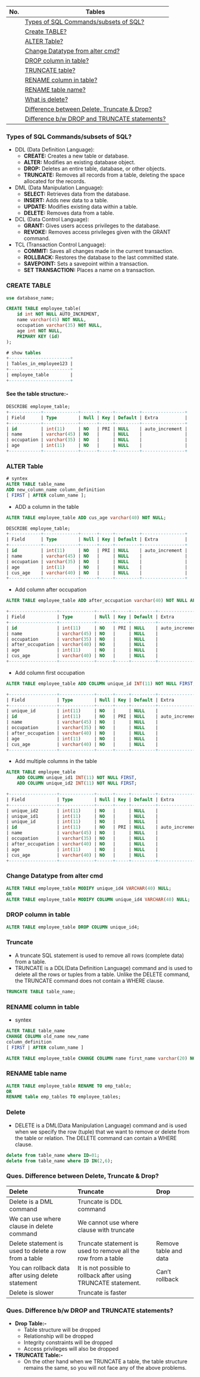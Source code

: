 
|  No.  | Tables                                                                                           |
| :---: | ------------------------------------------------------------------------------------------------ |
|       | [Types of SQL Commands/subsets of SQL?](#types-of-sql-commandssubsets-of-sql)                    |
|       | [Create TABLE?](#create-table)                                                                   |
|       | [ALTER Table?](#alter-table)                                                                     |
|       | [Change Datatype from alter cmd?](#change-datatype-from-alter-cmd)                               |
|       | [DROP column in table?](#drop-column-in-table)                                                   |
|       | [TRUNCATE table?](#truncate)                                                                     |
|       | [RENAME column in table?](#rename-column-in-table)                                               |
|       | [RENAME table name?](#rename-table-name)                                                         |
|       | [What is delete?](#delete)                                                                       |
|       | [Difference between Delete, Truncate & Drop?](#ques-difference-between-delete-truncate--drop)    |
|       | [Difference b/w DROP and TRUNCATE statements?](#ques-difference-bw-drop-and-truncate-statements) |




### Types of SQL Commands/subsets of SQL?
* DDL (Data Definition Language):
  * **CREATE:** Creates a new table or database.
  * **ALTER:** Modifies an existing database object.
  * **DROP:** Deletes an entire table, database, or other objects.
  * **TRUNCATE:** Removes all records from a table, deleting the space allocated for the records.
* DML (Data Manipulation Language):
  * **SELECT:** Retrieves data from the database.
  * **INSERT:** Adds new data to a table.
  * **UPDATE:** Modifies existing data within a table.
  * **DELETE:** Removes data from a table.
* DCL (Data Control Language):
  * **GRANT:** Gives users access privileges to the database.
  * **REVOKE:** Removes access privileges given with the GRANT command.
* TCL (Transaction Control Language):
  * **COMMIT:** Saves all changes made in the current transaction.
  * **ROLLBACK:** Restores the database to the last committed state.
  * **SAVEPOINT:** Sets a savepoint within a transaction.
  * **SET TRANSACTION:** Places a name on a transaction.

### CREATE TABLE
```sql
use database_name;
```
```sql
CREATE TABLE employee_table(  
    id int NOT NULL AUTO_INCREMENT,  
    name varchar(45) NOT NULL,  
    occupation varchar(35) NOT NULL,  
    age int NOT NULL,  
    PRIMARY KEY (id)  
);  
```
```sql
# show tables
+-----------------------+
| Tables_in_employee123 |
+-----------------------+
| employee_table        |
+-----------------------+
```

#### See the table structure:-
```sql
DESCRIBE employee_table;
+------------+-------------+------+-----+---------+----------------+
| Field      | Type        | Null | Key | Default | Extra          |
+------------+-------------+------+-----+---------+----------------+
| id         | int(11)     | NO   | PRI | NULL    | auto_increment |
| name       | varchar(45) | NO   |     | NULL    |                |
| occupation | varchar(35) | NO   |     | NULL    |                |
| age        | int(11)     | NO   |     | NULL    |                |
+------------+-------------+------+-----+---------+----------------+
```

### ALTER Table
```sql
# syntex
ALTER TABLE table_name  
ADD new_column_name column_definition  
[ FIRST | AFTER column_name ];  
```

* ADD a column in the table
```sql
ALTER TABLE employee_table ADD cus_age varchar(40) NOT NULL;

DESCRIBE employee_table;
+------------+-------------+------+-----+---------+----------------+
| Field      | Type        | Null | Key | Default | Extra          |
+------------+-------------+------+-----+---------+----------------+
| id         | int(11)     | NO   | PRI | NULL    | auto_increment |
| name       | varchar(45) | NO   |     | NULL    |                |
| occupation | varchar(35) | NO   |     | NULL    |                |
| age        | int(11)     | NO   |     | NULL    |                |
| cus_age    | varchar(40) | NO   |     | NULL    |                |
+------------+-------------+------+-----+---------+----------------+
```

* Add column after occupation
```sql
ALTER TABLE employee_table ADD after_occupation varchar(40) NOT NULL AFTER occupation;

+------------------+-------------+------+-----+---------+----------------+
| Field            | Type        | Null | Key | Default | Extra          |
+------------------+-------------+------+-----+---------+----------------+
| id               | int(11)     | NO   | PRI | NULL    | auto_increment |
| name             | varchar(45) | NO   |     | NULL    |                |
| occupation       | varchar(35) | NO   |     | NULL    |                |
| after_occupation | varchar(40) | NO   |     | NULL    |                |
| age              | int(11)     | NO   |     | NULL    |                |
| cus_age          | varchar(40) | NO   |     | NULL    |                |
+------------------+-------------+------+-----+---------+----------------+
```

* Add column first occupation
```sql
ALTER TABLE employee_table ADD COLUMN unique_id INT(11) NOT NULL FIRST;

+------------------+-------------+------+-----+---------+----------------+
| Field            | Type        | Null | Key | Default | Extra          |
+------------------+-------------+------+-----+---------+----------------+
| unique_id        | int(11)     | NO   |     | NULL    |                |
| id               | int(11)     | NO   | PRI | NULL    | auto_increment |
| name             | varchar(45) | NO   |     | NULL    |                |
| occupation       | varchar(35) | NO   |     | NULL    |                |
| after_occupation | varchar(40) | NO   |     | NULL    |                |
| age              | int(11)     | NO   |     | NULL    |                |
| cus_age          | varchar(40) | NO   |     | NULL    |                |
+------------------+-------------+------+-----+---------+----------------+
```
* Add multiple columns in the table
```sql
ALTER TABLE employee_table 
    ADD COLUMN unique_id1 INT(11) NOT NULL FIRST,
    ADD COLUMN unique_id2 INT(11) NOT NULL FIRST;

+------------------+-------------+------+-----+---------+----------------+
| Field            | Type        | Null | Key | Default | Extra          |
+------------------+-------------+------+-----+---------+----------------+
| unique_id2       | int(11)     | NO   |     | NULL    |                |
| unique_id1       | int(11)     | NO   |     | NULL    |                |
| unique_id        | int(11)     | NO   |     | NULL    |                |
| id               | int(11)     | NO   | PRI | NULL    | auto_increment |
| name             | varchar(45) | NO   |     | NULL    |                |
| occupation       | varchar(35) | NO   |     | NULL    |                |
| after_occupation | varchar(40) | NO   |     | NULL    |                |
| age              | int(11)     | NO   |     | NULL    |                |
| cus_age          | varchar(40) | NO   |     | NULL    |                |
+------------------+-------------+------+-----+---------+----------------+
```


### Change Datatype from alter cmd
```sql
ALTER TABLE employee_table MODIFY unique_id4 VARCHAR(40) NULL;
OR
ALTER TABLE employee_table MODIFY COLUMN unique_id4 VARCHAR(40) NULL;
```

### DROP column in table
```sql
ALTER TABLE employee_table DROP COLUMN unique_id4;
```

### Truncate
* A truncate SQL statement is used to remove all rows (complete data) from a table.
* TRUNCATE is a DDL(Data Definition Language) command and is used to delete all the rows or tuples from a table. Unlike the DELETE command, the TRUNCATE command does not contain a WHERE clause.
```sql
TRUNCATE TABLE table_name;
```

### RENAME column in table
* syntex
```sql
ALTER TABLE table_name  
CHANGE COLUMN old_name new_name   
column_definition  
[ FIRST | AFTER column_name ] 
```
```sql
ALTER TABLE employee_table CHANGE COLUMN name first_name varchar(20) NOT NULL;
```

### RENAME table name
```sql
ALTER TABLE employee_table RENAME TO emp_table;
OR
RENAME table emp_tables TO employee_tables;
```

### **Delete**
* DELETE is a DML(Data Manipulation Language) command and is used when we specify the row (tuple) that we want to remove or delete from the table or relation. The DELETE command can contain a WHERE clause.
```sql
delete from table_name where ID=01;
delete from table_name where ID IN(2,6);
```



### **Ques. Difference between Delete, Truncate & Drop?**
| Delete                                                | Truncate                                                       | Drop                  |
| :---------------------------------------------------- | :------------------------------------------------------------- | :-------------------- |
| Delete is a DML command                               | Truncate is DDL command                                        |                       |
| We can use where clause in delete command             | We cannot use where clause with truncate                       |                       |
| Delete statement is used to delete a row from a table | Truncate statement is used to remove all the row from a table  | Remove table and data |
| You can rollback data after using delete statement    | It is not possible to rollback after using TRUNCATE statement. | Can’t rollback        |
| Delete is slower                                      | Truncate is faster                                             |                       |


### **Ques. Difference b/w DROP and TRUNCATE statements?**
* **Drop Table:-**
  * Table structure will be dropped
  * Relationship will be dropped
  * Integrity constraints will be dropped
  * Access privileges will also be dropped
* **TRUNCATE Table:-**
  * On the other hand when we TRUNCATE a table, the table structure remains the same, so you will not face any of the above problems.